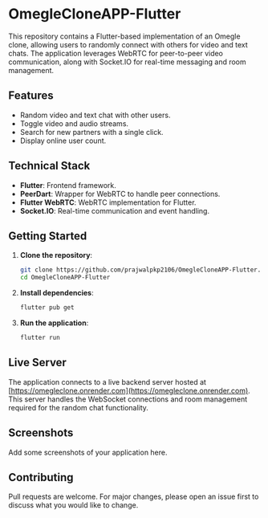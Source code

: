 # OmegleCloneAPP-Flutter

This repository contains a Flutter-based implementation of an Omegle clone, allowing users to randomly connect with others for video and text chats. The application leverages WebRTC for peer-to-peer video communication, along with Socket.IO for real-time messaging and room management.

## Features
- Random video and text chat with other users.
- Toggle video and audio streams.
- Search for new partners with a single click.
- Display online user count.

## Technical Stack
- **Flutter**: Frontend framework.
- **PeerDart**: Wrapper for WebRTC to handle peer connections.
- **Flutter WebRTC**: WebRTC implementation for Flutter.
- **Socket.IO**: Real-time communication and event handling.

## Getting Started

1. **Clone the repository**:
    ```bash
    git clone https://github.com/prajwalpkp2106/OmegleCloneAPP-Flutter.git
    cd OmegleCloneAPP-Flutter
    ```

2. **Install dependencies**:
    ```bash
    flutter pub get
    ```

3. **Run the application**:
    ```bash
    flutter run
    ```

## Live Server
The application connects to a live backend server hosted at [https://omegleclone.onrender.com](https://omegleclone.onrender.com). This server handles the WebSocket connections and room management required for the random chat functionality.

## Screenshots
Add some screenshots of your application here.

## Contributing
Pull requests are welcome. For major changes, please open an issue first to discuss what you would like to change.

